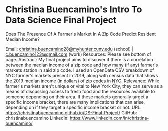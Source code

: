 # Christina Buencamino's Intro To Data Science Final Project
Does The Presence Of A Farmer's Market In A Zip Code Predict Resident Median Income?

Email: christina.buencamino28@myhunter.cuny.edu (school) | c.buencamino123@gmail.com (work)
Resources: Please see bottom of page.
Abstract: My final project aims to discover if there is a correlation between the median income of a zip code and how many (if any) farmer's markets station in said zip code. I used an OpenData CSV breakdown of NYC farmer's markets present in 2019, along with census data that shows the 2019 median income (in dollars) of zip codes in NYC.
Relevance: While farmer's markets aren't unique or vital to New York City, they can serve as a means of discussing access to fresh food and the resources available to someone depending on their area. If these markets generally target a specific income bracket, there are many implications that can arise, depending on if they target a specific income bracket or not.
URL: https://christinabuencamino.github.io/DS-Final-Project/
GitHub: christinabuencamino
LinkedIn: https://www.linkedin.com/in/christina-buencamino/


